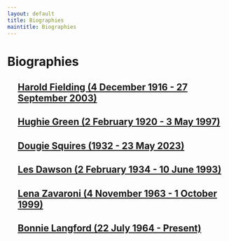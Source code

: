 ```yaml
---
layout: default
title: Biographies
maintitle: Biographies
---
```


<h1>Biographies</h1>

<ul class="menu-font-size" style="list-style: none; margin-left: 0;">
<li><h2><a href="/1916-12-04-harold-fielding/">Harold Fielding (4 December 1916 - 27 September 2003)</a></h2></li>
<li><h2><a href="/1920-02-02-hughie-green">Hughie Green (2 February 1920 - 3 May 1997)</a></h2></li>
<li><h2><a href="/year/1932-dougie-squires">Dougie Squires (1932 - 23 May 2023)</a></h2></li>
<li><h2><a href="/1934-02-02-les-dawson">Les Dawson (2 February 1934 - 10 June 1993)</a></h2></li>
<li><h2><a href="/1963-11-04-lena-zavaroni">Lena Zavaroni (4 November 1963 - 1 October 1999)</a></h2></li>
<li><h2><a href="/1964-07-22-bonnie-langford">Bonnie Langford (22 July 1964 - Present)</a></h2></li>
</ul>


